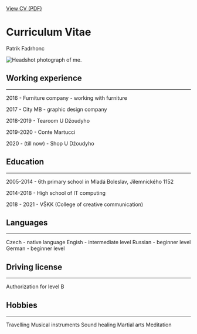 
[View CV (PDF)](cv-2020-jgagne.pdf)

# Curriculum Vitae

Patrik Fadrhonc

![Headshot photograph of me.](img/headshot-patrik.jpg)
## Working experience
- - -

2016 - Furniture company - working with furniture

2017 - City MB - graphic design company

2018-2019 - Tearoom U Džoudyho

2019-2020 - Conte Martucci

2020 - (till now) - Shop U Džoudyho

## Education
- - -

2005-2014 - 6th primary school in Mladá Boleslav, Jilemnického 1152

2014-2018 - High school of IT computing

2018 - 2021 - VŠKK (College of creative communication)

## Languages
- - -

Czech - native language
Engish - intermediate level
Russian - beginner level
German - beginner level

## Driving license
- - -

Authorization for level B

## Hobbies
- - -

Travelling
Musical instruments
Sound healing
Martial arts
Meditation
